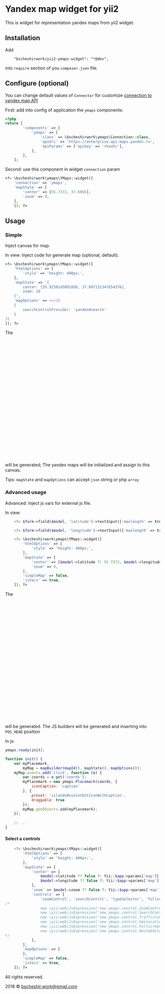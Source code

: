# Yandex map widget for yii2

This is widget for representation yandex maps from yii2 widget.

## Installation

Add 
```
    "bscheshirwork/yii2-ymaps-widget": "*@dev",
```
into `require` section of you `composer.json` file.

## Configure (optional)

You can change default values of `Connector` for customize 
[connection to yandex map API](https://tech.yandex.ru/maps/doc/jsapi/2.1/dg/concepts/load-docpage/)

First: add into config of application the `ymaps` components:

```php
<?php
return [
        'components' => [
            'ymaps' => [
                'class' => \bscheshirwork\ymaps\Connection::class,
                'apiUri' => 'https://enterprise.api-maps.yandex.ru',
                'apiParams' => ['apikey' => '<hash>'],
            ],
        ],
    ];
```

Second: use this component in widget `connection` param 
```php
<?= \bscheshirwork\ymaps\YMaps::widget([
    'connection' => 'ymaps',
    'mapState' => [
        'center' => [55.7372, 37.6066],
        'zoom' => 9,
    ],
    ]); ?>
```


## Usage

### Simple
        
Inject canvas for map. 

In view:
Inject code for generate map (optional, default).

```php
<?= \bscheshirwork\ymaps\YMaps::widget([
    'htmlOptions' => [
        'style' => 'height: 400px;',
    ],
    'mapState' => '{
        center: [55.9238145091058, 37.897131347654376],
        zoom: 10
    }',
    'mapOptions' => <<<JS
    {
        searchControlProvider: 'yandex#search'
    }
JS
]); ?>
```

The <div id='map' style='height: 400px;' ></div> will be generated;
The yandex maps will be initialized and assign to this canvas.

Tips: `mapState` and `mapOptions` can accept `json` string or php `array`

### Advanced usage

Advanced: Inject js vars for external js file.

In view:
```php
    <?= $form->field($model, 'latitude')->textInput(['maxlength' => true]) ?>

    <?= $form->field($model, 'longitude')->textInput(['maxlength' => true]) ?>

    <?= \bscheshirwork\ymaps\YMaps::widget([
        'htmlOptions' => [
            'style' => 'height: 400px;',
        ],
        'mapState' => [
            'center' => [$model->latitude ?: 55.7372, $model->longitude ?: 37.6066],
            'zoom' => 9,
        ],
        'simpleMap' => false,
        'jsVars' => true,
    ]); ?>
```

The <div id='map' style='height: 400px;' ></div> will be generated. The JS builders will be generated and inserting into `POS_HEAD` position

In js:
```js
ymaps.ready(init);

function init() {
    var myPlacemark,
        myMap = mapBuilder(mapId(), mapState(), mapOptions());
    myMap.events.add('click', function (e) {
        var coords = e.get('coords');
        myPlacemark = new ymaps.Placemark(coords, {
            iconCaption: 'caption'
        }, {
            preset: 'islands#violetDotIconWithCaption',
            draggable: true
        });
        myMap.geoObjects.add(myPlacemark);
    });
    
    // ...
}
```

#### Select a controls

```php
    <?= \bscheshirwork\ymaps\YMaps::widget([
        'htmlOptions' => [
            'style' => 'height: 400px;',
        ],
        'mapState' => [
            'center' => [
                $model->latitude ?? false ?: Yii::$app->params['map']['default']['latitude'],
                $model->longitude ?? false ?: Yii::$app->params['map']['default']['longitude'],
            ],
            'zoom' => $model->zoom ?? false ?: Yii::$app->params['map']['default']['zoom'],
            'controls' => [
                'zoomControl', 'searchControl', 'typeSelector', 'fullscreenControl', 'routeButtonControl',
/*
                new \yii\web\JsExpression('new ymaps.control.ZoomControl({options: {size: "small"}})'),
                new \yii\web\JsExpression('new ymaps.control.SearchControl({options: {size: "small"}})'),
                new \yii\web\JsExpression('new ymaps.control.TrafficControl({options: {size: "small"}})'),
                new \yii\web\JsExpression('new ymaps.control.GeolocationControl({options: {size: "small"}})'),
                new \yii\web\JsExpression('new ymaps.control.FullscreenControl({options: {size: "small"}})'),
                new \yii\web\JsExpression('new ymaps.control.RouteEditor({options: {size: "small"}})'),
*/
            ],
        ],
        'mapOptions' => [
        ],
        'simpleMap' => false,
        'jsVars' => true,
    ]); ?>
```

All rights reserved.
 
2018 © bscheshir.work@gmail.com
